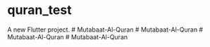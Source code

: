 # quran_test

A new Flutter project.
#   M u t a b a a t - A l - Q u r a n  
 #   M u t a b a a t - A l - Q u r a n  
 #   M u t a b a a t - A l - Q u r a n  
 #   M u t a b a a t - A l - Q u r a n  
 